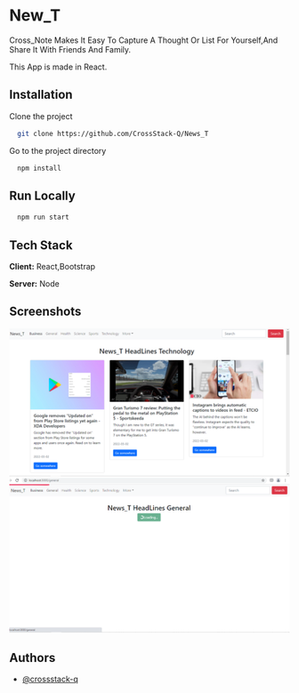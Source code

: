 # New_T

Cross_Note Makes It Easy To Capture A Thought Or List For
Yourself,And Share It With Friends And Family.

This App is made in React.



## Installation

Clone the project

```bash
  git clone https://github.com/CrossStack-Q/News_T
```
Go to the project directory
```bash
  npm install
```

## Run Locally

```bash
  npm run start
```




## Tech Stack

**Client:** React,Bootstrap

**Server:** Node


## Screenshots

![App Screenshot](https://github.com/CrossStack-Q/News_T/blob/main/assets_/one.png?raw=true)
![App Screenshot](https://github.com/CrossStack-Q/News_T/blob/main/assets_/ome.png?raw=true)


## Authors

- [@crossstack-q](https://www.github.com/crossstack-q)
